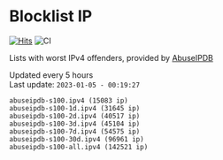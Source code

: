 # Blocklist IP

[![Hits](https://hits.seeyoufarm.com/api/count/incr/badge.svg?url=https%3A%2F%2Fgithub.com%2Fborestad%2Fblocklist-ip%2F&count_bg=%2379C83D&title_bg=%23555555&icon=&icon_color=%23E7E7E7&title=hits&edge_flat=false)](https://hits.seeyoufarm.com)  ![CI](https://img.shields.io/github/workflow/status/borestad/blocklist-ip/CI?style=flat-square)

Lists with worst IPv4 offenders, provided by [AbuseIPDB](https://www.abuseipdb.com/)

<!-- FOOTER-PLACEHOLDER -->
Updated every 5 hours<br>
Last update: `2023-01-05 - 00:19:27`
```
abuseipdb-s100.ipv4 (15083 ip)
abuseipdb-s100-1d.ipv4 (31645 ip)
abuseipdb-s100-2d.ipv4 (40517 ip)
abuseipdb-s100-3d.ipv4 (45104 ip)
abuseipdb-s100-7d.ipv4 (54575 ip)
abuseipdb-s100-30d.ipv4 (96961 ip)
abuseipdb-s100-all.ipv4 (142521 ip)
```
